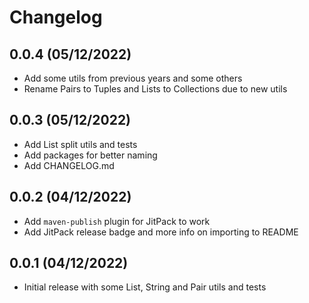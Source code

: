 # Changelog

## 0.0.4 (05/12/2022)

* Add some utils from previous years and some others
* Rename Pairs to Tuples and Lists to Collections due to new utils

## 0.0.3 (05/12/2022)

* Add List split utils and tests
* Add packages for better naming
* Add CHANGELOG.md

## 0.0.2 (04/12/2022)

* Add `maven-publish` plugin for JitPack to work
* Add JitPack release badge and more info on importing to README

## 0.0.1 (04/12/2022)

* Initial release with some List, String and Pair utils and tests
